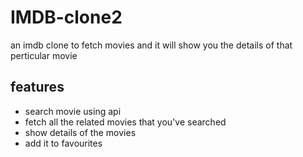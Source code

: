 # IMDB-clone2
an imdb clone to fetch movies and it will show you the details of that perticular movie 

## features
- search movie using api 
- fetch all the related movies that you've searched
- show details of the movies
- add it to favourites
